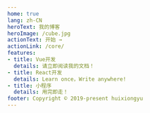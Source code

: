 ```yaml
---
home: true
lang: zh-CN
heroText: 我的博客
heroImage: /cube.jpg
actionText: 开始 →
actionLink: /core/
features:
- title: Vue开发
  details: 请立即阅读我的文档！
- title: React开发
  details: Learn once，Write anywhere!
- title: 小程序
  details: 用完即走！
footer: Copyright © 2019-present huixiongyu
---
```

